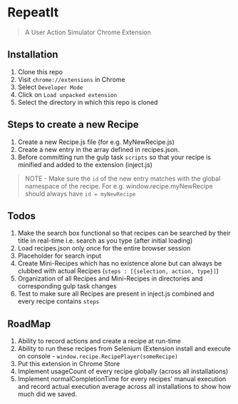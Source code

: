# RepeatIt
> A User Action Simulator Chrome Extension



## Installation

1. Clone this repo
2. Visit `chrome://extensions` in Chrome
3. Select `Developer Mode`
4. Click on `Load unpacked extension`
5. Select the directory in which this repo is cloned



## Steps to create a new Recipe

1. Create a new Recipe.js file (for e.g. MyNewRecipe.js)
2. Create a new entry in the array defined in recipes.json. 
3. Before committing run the gulp task `scripts` so that your recipe is minified and added to the extension (inject.js)

>NOTE - Make sure the `id` of the new entry matches with the global namespace of the recipe. For e.g. window.recipe.myNewRecipe should always have `id = myNewRecipe`



## Todos

1. Make the search box functional so that recipes can be searched by their title in real-time i.e. search as you type (after initial loading)
2. Load recipes.json only once for the entire browser session
3. Placeholder for search input
4. Create Mini-Recipes which has no existence alone but can always be clubbed with actual Recipes (`steps : [{selection, action, type}]`)
5. Organization of all Recipes and Mini-Recipes in directories and corresponding gulp task changes
6. Test to make sure all Recipes are present in inject.js combined and every recipe contains `steps`


## RoadMap

1. Ability to record actions and create a recipe at run-time
2. Ability to run these recipes from Selenium (Extension install and execute on console - `window.recipe.RecipePlayer(someRecipe)`
3. Put this extension in Chrome Store
4. Implement usageCount of every recipe globally (across all installations)
5. Implement normalCompletionTime for every recipes' manual execution and record actual execution average across all installations to show how much did we saved.
